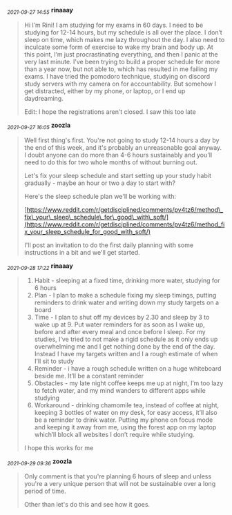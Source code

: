 <sub>*2021-09-27 14:55*</sub>
**rinaaay**
> Hi I’m Rini! I am studying for my exams in 60 days. I need to be studying for 12-14 hours, but my schedule is all over the place. I don’t sleep on time, which makes me lazy throughout the day. I also need to inculcate some form of exercise to wake my brain and body up.
> At this point, I’m just procrastinating everything, and then I panic at the very last minute.
> I’ve been trying to build a proper schedule for more than a year now, but not able to, which has resulted in me failing my exams.
> I have tried the pomodoro technique, studying on discord study servers with my camera on for accountability. But somehow I get distracted, either by my phone, or laptop, or I end up daydreaming.
> 
> Edit: I hope the registrations aren’t closed. I saw this too late

<sub>*2021-09-27 16:05*</sub>
**zoozla**
> Well first thing's first. You're not going to study 12-14 hours a day by the end of this week, and it's probably an unreasonable goal anyway. I doubt anyone can do more than 4-6 hours sustainably and you'll need to do this for two whole months of without burning out.
> 
> Let's fix your sleep schedule and start setting up your study habit gradually - maybe an hour or two a day to start with?
> 
> Here's the sleep schedule plan we'll be working with:
> 
> [https://www.reddit.com/r/getdisciplined/comments/pv4tz6/method\_fix\_your\_sleep\_schedule\_for\_good\_with\_soft/](https://www.reddit.com/r/getdisciplined/comments/pv4tz6/method_fix_your_sleep_schedule_for_good_with_soft/)
> 
> I'll post an invitation to do the first daily planning with some instructions in a bit and we'll get started.

<sub>*2021-09-28 17:22*</sub>
**rinaaay**
> 1. Habit - sleeping at a fixed time, drinking more water, studying for 6 hours
> 2. Plan - I plan to make a schedule fixing my sleep timings, putting reminders to drink water and writing down my study targets on a board
> 3. Time - I plan to shut off my devices by 2.30 and sleep by 3 to wake up at 9. Put water reminders for as soon as I wake up, before and after every meal and once before I sleep. For my studies, I’ve tried to not make a rigid schedule as it only ends up overwhelming me and I get nothing done by the end of the day. Instead I have my targets written and I a rough estimate of when I’ll sit to study
> 3. Reminder - i have a rough schedule written on a huge whiteboard beside me. It’ll be a constant reminder
> 4. Obstacles - my late night coffee keeps me up at night, I’m too lazy to fetch water, and my mind wanders to different apps while studying
> 5. Workaround - drinking chamomile tea, instead of coffee at night, keeping 3 bottles of water on my desk, for easy access, it’ll also be a reminder to drink water. Putting my phone on focus mode and keeping it away from me, using the forest app on my laptop which’ll block all websites I don’t require while studying.
> 
> I hope this works for me

<sub>*2021-09-29 09:36*</sub>
**zoozla**
> Only comment is that you're planning 6 hours of sleep and unless you're a very unique person that will not be sustainable over a long period of time.
> 
> Other than let's do this and see how it goes.

